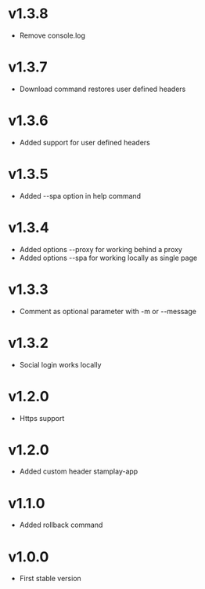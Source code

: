 # v1.3.8
- Remove console.log

# v1.3.7
- Download command restores user defined headers

# v1.3.6
- Added support for user defined headers

# v1.3.5
- Added --spa option in help command

# v1.3.4
- Added options --proxy for working behind a proxy
- Added options --spa for working locally as single page

# v1.3.3
- Comment as optional parameter with -m or --message

# v1.3.2
- Social login works locally 

# v1.2.0
- Https support

# v1.2.0
- Added custom header stamplay-app

# v1.1.0
- Added rollback command

# v1.0.0
- First stable version
